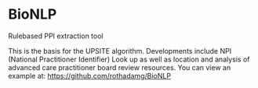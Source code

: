 # BioNLP
Rulebased PPI extraction tool

This is the basis for the UPSITE algorithm. Developments include NPI (National Practitioner Identifier) Look up as well as location and analysis of advanced care practitioner board review resources. You can view an example at: https://github.com/rothadamg/BioNLP
